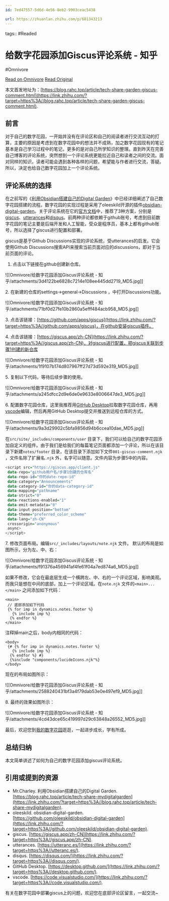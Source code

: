 ```yaml
---
id: 7ed47557-5d6d-4e56-8eb2-9903ceac5438

url: https://zhuanlan.zhihu.com/p/681343213
---
```



tags::  #Readed 

# 给数字花园添加Giscus评论系统 - 知乎
#Omnivore

[Read on Omnivore](https://omnivore.app/me/giscus-18f96a9799e)
[Read Original](https://zhuanlan.zhihu.com/p/681343213)

本文首发地址为：[https://blog.rahc.top/article/tech-share-garden-giscus-comment.html](https://link.zhihu.com/?target=https%3A//blog.rahc.top/article/tech-share-garden-giscus-comment.html). 

##  前言

对于自己的数字花园，一开始并没有在评论区和自己的阅读者进行交流互动的打算，主要的原因是考虑到在数字花园中的想法并不成熟，加之数字花园现有的笔记基本是自己学习过程中的笔记，更多的是对自己所学知识的整理。直到昨天在完善自己博客的评论系统，突然想到一个评论系统更能拉近自己和读者之间的交流。面对同样的知识，读者可能会遇到各种各样的问题，希望能与作者进行交流，答疑。所以，决定也给自己数字花园加上一个评论系统。

##  评论系统的选择

在之前写的《[利用Obsidian搭建自己的Digital Garden](https://link.zhihu.com/?target=https%3A//blog.rahc.top/article/tech-share-mydigitalgarden.html)》中已经详细阐述了自己数字花园搭建的流程。数字花园的实现过程是采用了oleeskild开源的插件[obsidian-digital-garden](https://link.zhihu.com/?target=https%3A//github.com/oleeskild/obsidian-digital-garden)。关于评论系统在它的[官方文档](https://link.zhihu.com/?target=https%3A//dg-docs.ole.dev/advanced/guides-and-how-tos/adding-comments/)中，推荐了3种方案，分别是[giscus](https://link.zhihu.com/?target=https%3A//giscus.app/zh-CN)、[utterances](https://link.zhihu.com/?target=https%3A//utteranc.es/)和[disqus](https://link.zhihu.com/?target=https%3A//disqus.com/)。前两种评论都依赖于github账号，考虑到目前数字花园的笔记主要是后端开发和人工智能，受众是程序员，基本上都有github账号，所以选择了giscus进行配置和部署。

giscus是基于Github Discussions实现的评论系统，受utterances的启发。它会使用Github Discussions搜索API来搜索当前页面对应的discussions，即对于当前页面的评论。

1. 点击以下链接在github创建新仓库。

![[Omnivore/给数字花园添加Giscus评论系统 - 知乎/attachments/3d4122be6828c7214e108ee445dd2719_MD5.jpg]]

2\. 在新建的仓库的settings->general->Discussions ，中打开Discussions功能。

![[Omnivore/给数字花园添加Giscus评论系统 - 知乎/attachments/71bf0d27fe10b2860a5efff484acb958_MD5.jpg]]

3\. 点击该链接：[https://github.com/apps/giscus](https://link.zhihu.com/?target=https%3A//github.com/apps/giscus)，在github安装giscus插件。

4\. 点击该链接：[https://giscus.app/zh-CN](https://link.zhihu.com/?target=https%3A//giscus.app/zh-CN)，对giscus进行配置，把giscus关联到步骤1创建的新仓库

![[Omnivore/给数字花园添加Giscus评论系统 - 知乎/attachments/1f9107b174d807967ff27d73d592e319_MD5.jpg]]

5\. 复制以下代码，等待后续步骤的使用。

![[Omnivore/给数字花园添加Giscus评论系统 - 知乎/attachments/a245dfcc2d9e6de0e9633e8006647de3_MD5.jpg]]

6\. 配置数字花园仓库，这里我推荐用[GitHub Desktop](https://link.zhihu.com/?target=https%3A//desktop.github.com/)拉取数字花园仓库，再用[vscode](https://link.zhihu.com/?target=https%3A//code.visualstudio.com/)编辑，然后再用GitHub Desktop提交并推送到远程仓库的方式。

![[Omnivore/给数字花园添加Giscus评论系统 - 知乎/attachments/9a3d29902c5bfa9856d94b6ccea10dae_MD5.jpg]]

  
在`src/site/_includes/components/user` 目录下，我们可以给自己的数字花园添加自定义的组件。由于我们是给我们的每篇笔记页面都添加一个评论，所以在该目录下新建`notes/footer` 目录，在该目录下添加如下文件`001-giscus-comment.njk` ，文件名除了扩展名`.njk` 外，名字可以随意。文件内容为步骤5中的内容。

```haskell
<script src="https://giscus.app/client.js"
 data-repo="github用户名/步骤1创建的仓库名"
 data-repo-id="你的date-repo-id"
 data-category="Announcements"
 data-category-id="你的data-category-id"
 data-mapping="pathname"
 data-strict="0"
 data-reactions-enabled="1"
 data-emit-metadata="0"
 data-input-position="bottom"
 data-theme="preferred_color_scheme"
 data-lang="zh-CN"
 crossorigin="anonymous"
 async>
</script>

```

7\. 修改页面布局。编辑`src/_includes/layouts/note.njk` 文件。 默认的布局是如图所示，分为左、中、右：

![[Omnivore/给数字花园添加Giscus评论系统 - 知乎/attachments/f91376a456941af4fe61f04a7ed874a6_MD5.jpg]]

  
 如果不修改，它会在最底层生成一个横跨左、中、右的一个评论区域，影响美观。而我只是想在中间的底部，加上一个评论区域。在`note.njk` 文件的`<main>...</main>` 之间添加如下代码：

```django
<main>
 // 底部添加如下代码
 {% for imp in dynamics.notes.footer %}
   {% include imp %}
  {% endfor %}
</main>
```

  
 注释掉main之后，body内相同的代码：

```crystal
<body>
 {# {% for imp in dynamics.notes.footer %}
   {% include imp %}
  {% endfor %} #}
  {%include "components/lucideIcons.njk"%}
</body>
```

  
 现在的布局如图所示：

![[Omnivore/给数字花园添加Giscus评论系统 - 知乎/attachments/2588240431bf3a4f79dab53e0e497ef9_MD5.jpg]]

8\. 最终的效果如图所示：

![[Omnivore/给数字花园添加Giscus评论系统 - 知乎/attachments/4cd43dce65c419997d29c63848a26552_MD5.jpg]]

  
最后，欢迎您到[我的数字花园](https://link.zhihu.com/?target=https%3A//garden.rahc.top/)逛逛，一起进步成长，学有所成。

##  总结归纳

本文简单讲述了如何为自己的数字花园添加giscus评论系统。

##  引用或提到的资源

* Mr.Charley. 利用Obsidian搭建自己的Digital Garden. [https://blog.rahc.top/article/tech-share-mydigitalgarden](https://link.zhihu.com/?target=https%3A//blog.rahc.top/article/tech-share-mydigitalgarden).
* oleeskild. obsidian-digital-garden. [https://github.com/oleeskild/obsidian-digital-garden](https://link.zhihu.com/?target=https%3A//github.com/oleeskild/obsidian-digital-garden).
* giscus. [https://giscus.app/zh-CN](https://link.zhihu.com/?target=https%3A//giscus.app/zh-CN).
* utterances. [https://utteranc.es/](https://link.zhihu.com/?target=https%3A//utteranc.es/).
* disqus. [https://disqus.com/](https://link.zhihu.com/?target=https%3A//disqus.com/).
* GitHub Desktop. [https://desktop.github.com/](https://link.zhihu.com/?target=https%3A//desktop.github.com/).
* vscode. [https://code.visualstudio.com/](https://link.zhihu.com/?target=https%3A//code.visualstudio.com/).

​ 有关在数字花园中部署giscus上的问题，欢迎您在底部评论区留言，一起交流\~

